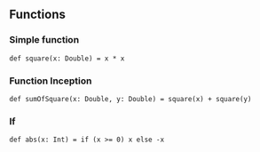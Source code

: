 ## Functions
### Simple function
``` 
def square(x: Double) = x * x
```
### Function Inception
``` 
def sumOfSquare(x: Double, y: Double) = square(x) + square(y)
```
### If
``` 
def abs(x: Int) = if (x >= 0) x else -x
```
<!--stackedit_data:
eyJoaXN0b3J5IjpbLTEzMTgxMDAzOTEsOTIxNTM3ODg0XX0=
-->